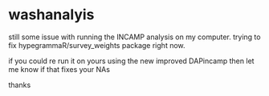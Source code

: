 # washanalyis


still some issue with running the INCAMP analysis on my computer. trying to fix hypegrammaR/survey_weights package right now.

if you could re run it on yours using the new improved DAPincamp then let me know if that fixes your NAs 

thanks
